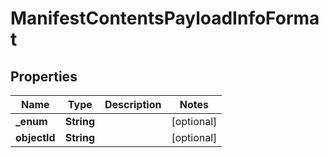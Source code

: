 
# ManifestContentsPayloadInfoFormat

## Properties
Name | Type | Description | Notes
------------ | ------------- | ------------- | -------------
**_enum** | **String** |  |  [optional]
**objectId** | **String** |  |  [optional]



